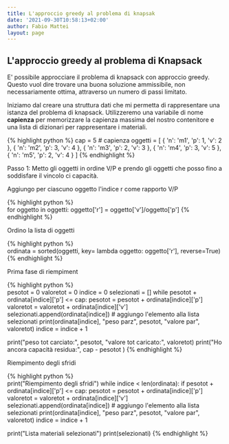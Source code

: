 ```yaml
---
title: L'approccio greedy al problema di knapsak
date: '2021-09-30T10:58:13+02:00'
author: Fabio Mattei
layout: page
---
```


## L'approccio greedy al problema di Knapsack

E' possibile approcciare il problema di knapsack con approccio greedy. Questo vuol dire trovare una buona soluzione ammissibile, non necessariamente ottima, attraverso un numero di passi limitato.

Iniziamo dal creare una struttura dati che mi permetta di rappresentare una istanza del problema di knapsack. Utilizzeremo una variabile di nome **capienza** per memorizzare la capienza massima del nostro contenitore e una lista di dizionari per rappresentare i materiali.

{% highlight python %}
cap = 5    # capienza
oggetti = [ 
	{ 'n': 'm1', 'p': 1, 'v': 2 }, 
	{ 'n': 'm2', 'p': 3, 'v': 4 }, 
	{ 'n': 'm3', 'p': 2, 'v': 3 }, 
	{ 'n': 'm4', 'p': 3, 'v': 5 }, 
	{ 'n': 'm5', 'p': 2, 'v': 4 } 
]
{% endhighlight %}


Passo 1: Metto gli oggetti in ordine V/P e prendo gli oggetti che posso fino a soddisfare il vincolo ci capacità.


Aggiungo per ciascuno oggetto l'indice r come rapporto V/P

{% highlight python %}            
for oggetto in oggetti:
    oggetto['r'] = oggetto['v']/oggetto['p']
{% endhighlight %}   

Ordino la lista di oggetti 

{% highlight python %}     
ordinata = sorted(oggetti, key= lambda oggetto: oggetto['r'], reverse=True)
{% endhighlight %}

Prima fase di riempiment

{% highlight python %}    
pesotot = 0
valoretot = 0
indice = 0
selezionati = []
while pesotot + ordinata[indice]['p'] <= cap:
    pesotot = pesotot + ordinata[indice]['p']
    valoretot = valoretot + ordinata[indice]['v']
    selezionati.append(ordinata[indice]) # aggiungo l'elemento alla lista selezionati
    print(ordinata[indice], "peso parz", pesotot, "valore par", valoretot)
    indice = indice + 1

print("peso tot carciato:", pesotot, "valore tot caricato:", valoretot)
print("Ho ancora capacità residua:", cap - pesotot )
{% endhighlight %}

Riempimento degli sfridi

{% highlight python %}  
print("Riempimento degli sfridi")
while indice < len(ordinata):
    if pesotot + ordinata[indice]['p'] <= cap:
        pesotot = pesotot + ordinata[indice]['p']
        valoretot = valoretot + ordinata[indice]['v']
        selezionati.append(ordinata[indice]) # aggiungo l'elemento alla lista selezionati
        print(ordinata[indice], "peso parz", pesotot, "valore par", valoretot)
    indice = indice + 1

print("Lista materiali selezionati")
print(selezionati)
{% endhighlight %}


